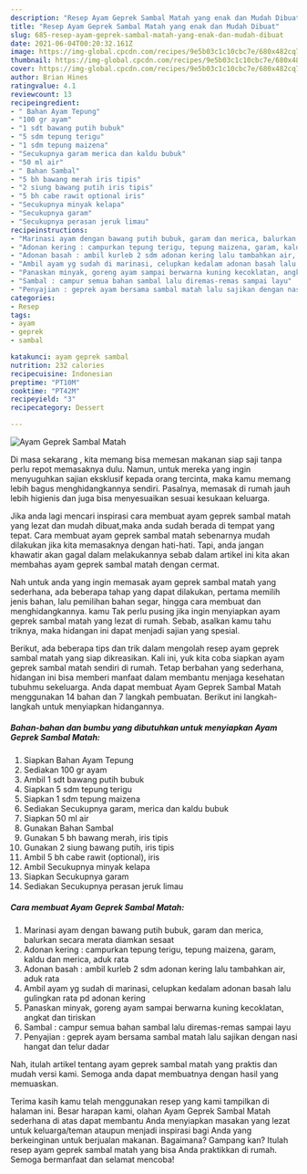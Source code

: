 ```yaml
---
description: "Resep Ayam Geprek Sambal Matah yang enak dan Mudah Dibuat"
title: "Resep Ayam Geprek Sambal Matah yang enak dan Mudah Dibuat"
slug: 685-resep-ayam-geprek-sambal-matah-yang-enak-dan-mudah-dibuat
date: 2021-06-04T00:20:32.161Z
image: https://img-global.cpcdn.com/recipes/9e5b03c1c10cbc7e/680x482cq70/ayam-geprek-sambal-matah-foto-resep-utama.jpg
thumbnail: https://img-global.cpcdn.com/recipes/9e5b03c1c10cbc7e/680x482cq70/ayam-geprek-sambal-matah-foto-resep-utama.jpg
cover: https://img-global.cpcdn.com/recipes/9e5b03c1c10cbc7e/680x482cq70/ayam-geprek-sambal-matah-foto-resep-utama.jpg
author: Brian Hines
ratingvalue: 4.1
reviewcount: 13
recipeingredient:
- " Bahan Ayam Tepung"
- "100 gr ayam"
- "1 sdt bawang putih bubuk"
- "5 sdm tepung terigu"
- "1 sdm tepung maizena"
- "Secukupnya garam merica dan kaldu bubuk"
- "50 ml air"
- " Bahan Sambal"
- "5 bh bawang merah iris tipis"
- "2 siung bawang putih iris tipis"
- "5 bh cabe rawit optional iris"
- "Secukupnya minyak kelapa"
- "Secukupnya garam"
- "Secukupnya perasan jeruk limau"
recipeinstructions:
- "Marinasi ayam dengan bawang putih bubuk, garam dan merica, balurkan secara merata diamkan sesaat"
- "Adonan kering : campurkan tepung terigu, tepung maizena, garam, kaldu dan merica, aduk rata"
- "Adonan basah : ambil kurleb 2 sdm adonan kering lalu tambahkan air, aduk rata"
- "Ambil ayam yg sudah di marinasi, celupkan kedalam adonan basah lalu gulingkan rata pd adonan kering"
- "Panaskan minyak, goreng ayam sampai berwarna kuning kecoklatan, angkat dan tiriskan"
- "Sambal : campur semua bahan sambal lalu diremas-remas sampai layu"
- "Penyajian : geprek ayam bersama sambal matah lalu sajikan dengan nasi hangat dan telur dadar"
categories:
- Resep
tags:
- ayam
- geprek
- sambal

katakunci: ayam geprek sambal 
nutrition: 232 calories
recipecuisine: Indonesian
preptime: "PT10M"
cooktime: "PT42M"
recipeyield: "3"
recipecategory: Dessert

---
```



![Ayam Geprek Sambal Matah](https://img-global.cpcdn.com/recipes/9e5b03c1c10cbc7e/680x482cq70/ayam-geprek-sambal-matah-foto-resep-utama.jpg)

Di masa  sekarang , kita memang bisa memesan makanan siap saji tanpa perlu repot memasaknya dulu. Namun, untuk mereka yang ingin menyuguhkan sajian eksklusif kepada orang tercinta, maka kamu memang lebih bagus menghidangkannya sendiri. Pasalnya, memasak di rumah jauh lebih higienis dan juga bisa menyesuaikan sesuai kesukaan keluarga.

Jika anda lagi mencari inspirasi cara membuat ayam geprek sambal matah yang lezat dan mudah dibuat,maka anda sudah berada di tempat yang tepat. Cara membuat ayam geprek sambal matah  sebenarnya mudah dilakukan jika kita memasaknya dengan hati-hati. Tapi, anda jangan khawatir akan gagal dalam melakukannya 
sebab dalam artikel ini kita akan membahas ayam geprek sambal matah dengan cermat.  



Nah untuk anda yang ingin memasak ayam geprek sambal matah yang sederhana, ada beberapa tahap yang dapat dilakukan, pertama memilih jenis bahan, lalu pemilihan bahan segar, hingga cara membuat dan menghidangkannya. kamu Tak perlu pusing jika ingin menyiapkan ayam geprek sambal matah yang lezat di rumah. Sebab, asalkan kamu  tahu triknya, maka hidangan ini dapat menjadi sajian yang spesial.

Berikut, ada beberapa tips dan trik dalam mengolah resep ayam geprek sambal matah yang siap dikreasikan. Kali ini, yuk kita coba siapkan ayam geprek sambal matah sendiri di rumah. Tetap berbahan yang sederhana, hidangan ini bisa memberi manfaat dalam membantu menjaga kesehatan tubuhmu sekeluarga. Anda dapat membuat Ayam Geprek Sambal Matah menggunakan 14 bahan dan 7 langkah pembuatan. Berikut ini langkah-langkah untuk menyiapkan hidangannya.

<!--inarticleads1-->

##### Bahan-bahan dan bumbu yang dibutuhkan untuk menyiapkan Ayam Geprek Sambal Matah:

1. Siapkan  Bahan Ayam Tepung
1. Sediakan 100 gr ayam
1. Ambil 1 sdt bawang putih bubuk
1. Siapkan 5 sdm tepung terigu
1. Siapkan 1 sdm tepung maizena
1. Sediakan Secukupnya garam, merica dan kaldu bubuk
1. Siapkan 50 ml air
1. Gunakan  Bahan Sambal
1. Gunakan 5 bh bawang merah, iris tipis
1. Gunakan 2 siung bawang putih, iris tipis
1. Ambil 5 bh cabe rawit (optional), iris
1. Ambil Secukupnya minyak kelapa
1. Siapkan Secukupnya garam
1. Sediakan Secukupnya perasan jeruk limau




<!--inarticleads2-->

##### Cara membuat Ayam Geprek Sambal Matah:

1. Marinasi ayam dengan bawang putih bubuk, garam dan merica, balurkan secara merata diamkan sesaat
1. Adonan kering : campurkan tepung terigu, tepung maizena, garam, kaldu dan merica, aduk rata
1. Adonan basah : ambil kurleb 2 sdm adonan kering lalu tambahkan air, aduk rata
1. Ambil ayam yg sudah di marinasi, celupkan kedalam adonan basah lalu gulingkan rata pd adonan kering
1. Panaskan minyak, goreng ayam sampai berwarna kuning kecoklatan, angkat dan tiriskan
1. Sambal : campur semua bahan sambal lalu diremas-remas sampai layu
1. Penyajian : geprek ayam bersama sambal matah lalu sajikan dengan nasi hangat dan telur dadar




Nah, itulah artikel tentang  ayam geprek sambal matah  yang praktis dan mudah versi kami. Semoga anda dapat membuatnya dengan hasil yang memuaskan. 

Terima kasih kamu telah menggunakan resep yang kami tampilkan di halaman ini. Besar harapan kami, olahan  Ayam Geprek Sambal Matah sederhana di atas dapat membantu Anda menyiapkan masakan yang lezat untuk keluarga/teman ataupun menjadi inspirasi bagi Anda yang berkeinginan untuk berjualan makanan. Bagaimana? Gampang kan? Itulah resep ayam geprek sambal matah yang bisa Anda praktikkan di rumah. Semoga bermanfaat dan selamat mencoba!

